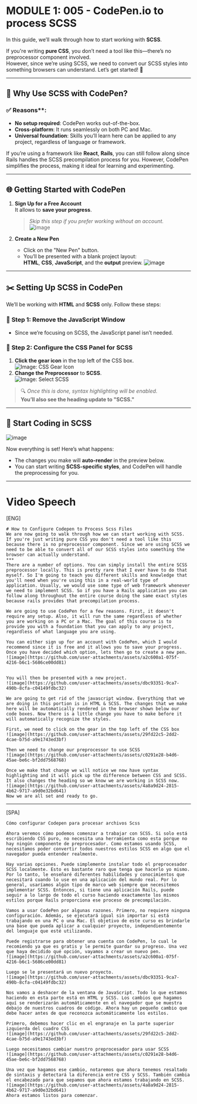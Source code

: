
# MODULE 1: 005 - CodePen.io to process SCSS 
In this guide, we’ll walk through how to start working with **SCSS**. 

If you're writing **pure CSS**, you don’t need a tool like this—there’s no preprocessor component involved.  
However, since we’re using SCSS, we need to convert our SCSS styles into something browsers can understand. 
Let’s get started! 🚀

---

## 📝 **Why Use SCSS with CodePen?**

### ✅ Reasons**:
- **No setup required**: CodePen works out-of-the-box.
- **Cross-platform**: It runs seamlessly on both PC and Mac.
- **Universal foundation**: Skills you’ll learn here can be applied to any project, regardless of language or framework.

If you’re using a framework like **React**, **Rails**, you can still follow along since Rails handles the SCSS precompilation process for you. 
However, CodePen simplifies the process, making it ideal for learning and experimenting.

---

## 🌐 **Getting Started with CodePen**

1. **Sign Up for a Free Account**  
   It allows to **save your progress**.  
   > *Skip this step if you prefer working without an account.*  
    ![image](https://github.com/user-attachments/assets/792e29d3-4efd-4fde-9e56-52a5795ec6d6)

2. **Create a New Pen**  
   - Click on the "New Pen" button.  
   - You’ll be presented with a blank project layout:  
     **HTML**, **CSS**, **JavaScript**, and the **output** preview.
    ![image](https://github.com/user-attachments/assets/17f5ee50-f464-46b1-9978-862e20446c04)

---

## ✂️ **Setting Up SCSS in CodePen**

We’ll be working with **HTML** and **SCSS** only. Follow these steps:

### 🔧 **Step 1: Remove the JavaScript Window**
   - Since we’re focusing on SCSS, the JavaScript panel isn’t needed.

### 🔧 **Step 2: Configure the CSS Panel for SCSS**
   1. **Click the gear icon** in the top left of the CSS box.  
      ![Image: CSS Gear Icon](img2)  
   2. **Change the Preprocessor** to **SCSS**.  
      ![Image: Select SCSS](img4)

   > 🔍 *Once this is done, syntax highlighting will be enabled.*  
   > **You’ll also see the heading update to "SCSS."**

---

## 🎉 **Start Coding in SCSS**

![image](https://github.com/user-attachments/assets/18dc6036-c70f-48e9-a3ec-d2a66cbd0f59)

Now everything is set! Here’s what happens:  
- The changes you make will **auto-render** in the preview below.  
- You can start writing **SCSS-specific styles**, and CodePen will handle the preprocessing for you.


***
# Video Speech
[ENG]
```text
# How to Configure Codepen to Process Scss Files
We are now going to walk through how we can start working with SCSS. If you're just writing pure CSS you don't need a tool like this because there is no preprocessor component. Since we are using SCSS we need to be able to convert all of our SCSS styles into something the browser can actually understand. 
***
There are a number of options. You can simply install the entire SCSS preprocessor locally. This is pretty rare that I ever have to do that myself. So I'm going to teach you different skills and knowledge that you'll need when you're using this in a real-world type of application. Usually, we would use some type of web framework whenever we need to implement SCSS. So if you have a Rails application you can follow along throughout the entire course doing the same exact styles because rails provides that precompilation process.

We are going to use CodePen for a few reasons. First, it doesn't require any setup. Also, it will run the same regardless of whether you are working on a PC or a Mac. The goal of this course is to provide you with a foundation that you can apply to any project, regardless of what language you are using.

You can either sign up for an account with CodePen, which I would recommend since it is free and it allows you to save your progress. Once you have decided which option, lets then go to create a new pen.
![image](https://github.com/user-attachments/assets/a2c600a1-075f-4216-b6c1-5686ce00dd81)


You will then be presented with a new project.
![image](https://github.com/user-attachments/assets/dbc93351-9ca7-490b-8cfa-c04149fdbc32)

We are going to get rid of the javascript window. Everything that we are doing in this portion is in HTML & SCSS. The changes that we make here will be automatically rendered in the browser shown below our code boxes. Now there is a little change you have to make before it will automatically recognize the styles.

First, we need to click on the gear in the top left of the CSS box
![image](https://github.com/user-attachments/assets/29fd22c5-2dd2-4cae-b75d-a9e1743ed3bf)

Then we need to change our preprocessor to use SCSS
![image](https://github.com/user-attachments/assets/c0291e28-b4d6-45ae-be6c-bf2dd7568768)

Once we make that change we will notice we now have syntax highlighting and it will pick up the difference between CSS and SCSS. It also changes the heading so we know we are working in SCSS now.
![image](https://github.com/user-attachments/assets/4a8a9d24-2815-4b62-9717-a9d0e32bd641)  
Now we are all set and ready to go.
```
***
[SPA]
```
Cómo configurar Codepen para procesar archivos Scss

Ahora veremos cómo podemos comenzar a trabajar con SCSS. Si solo está escribiendo CSS puro, no necesita una herramienta como esta porque no hay ningún componente de preprocesador. Como estamos usando SCSS, necesitamos poder convertir todos nuestros estilos SCSS en algo que el navegador pueda entender realmente.

Hay varias opciones. Puede simplemente instalar todo el preprocesador SCSS localmente. Esto es bastante raro que tenga que hacerlo yo mismo. Por lo tanto, le enseñaré diferentes habilidades y conocimientos que necesitará cuando lo use en una aplicación del mundo real. Por lo general, usaríamos algún tipo de marco web siempre que necesitemos implementar SCSS. Entonces, si tiene una aplicación Rails, puede seguir a lo largo de todo el curso haciendo exactamente los mismos estilos porque Rails proporciona ese proceso de precompilación.

Vamos a usar CodePen por algunas razones. Primero, no requiere ninguna configuración. Además, se ejecutará igual sin importar si está trabajando en una PC o una Mac. El objetivo de este curso es brindarle una base que pueda aplicar a cualquier proyecto, independientemente del lenguaje que esté utilizando.

Puede registrarse para obtener una cuenta con CodePen, lo cual le recomiendo ya que es gratis y le permite guardar su progreso. Una vez que haya decidido qué opción, vayamos a crear un nuevo pen.
![image](https://github.com/user-attachments/assets/a2c600a1-075f-4216-b6c1-5686ce00dd81)

Luego se le presentará un nuevo proyecto.
![image](https://github.com/user-attachments/assets/dbc93351-9ca7-490b-8cfa-c04149fdbc32)

Nos vamos a deshacer de la ventana de JavaScript. Todo lo que estamos haciendo en esta parte está en HTML y SCSS. Los cambios que hagamos aquí se renderizarán automáticamente en el navegador que se muestra debajo de nuestros cuadros de código. Ahora hay un pequeño cambio que debe hacer antes de que reconozca automáticamente los estilos.

Primero, debemos hacer clic en el engranaje en la parte superior izquierda del cuadro CSS
![image](https://github.com/user-attachments/assets/29fd22c5-2dd2-4cae-b75d-a9e1743ed3bf)

Luego necesitamos cambiar nuestro preprocesador para usar SCSS
![image](https://github.com/user-attachments/assets/c0291e28-b4d6-45ae-be6c-bf2dd7568768)

Una vez que hagamos ese cambio, notaremos que ahora tenemos resaltado de sintaxis y detectará la diferencia entre CSS y SCSS. También cambia el encabezado para que sepamos que ahora estamos trabajando en SCSS.
![image](https://github.com/user-attachments/assets/4a8a9d24-2815-4b62-9717-a9d0e32bd641)
Ahora estamos listos para comenzar.
```
